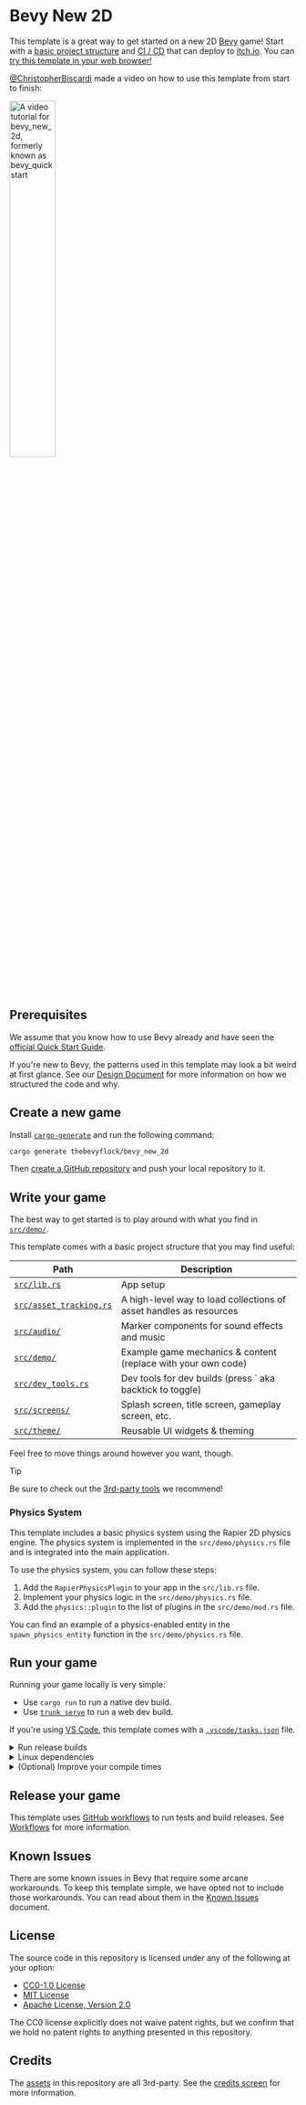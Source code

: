 # Bevy New 2D

This template is a great way to get started on a new 2D [Bevy](https://bevyengine.org/) game!
Start with a [basic project structure](#write-your-game) and [CI / CD](#release-your-game) that can deploy to [itch.io](https://itch.io).
You can [try this template in your web browser!](https://the-bevy-flock.itch.io/bevy-new-2d)

[@ChristopherBiscardi](https://github.com/ChristopherBiscardi) made a video on how to use this template from start to finish:

[<img src="./docs/img/thumbnail.png" width=40% height=40% alt="A video tutorial for bevy_new_2d, formerly known as bevy_quickstart"/>](https://www.youtube.com/watch?v=ESBRyXClaYc)

## Prerequisites

We assume that you know how to use Bevy already and have seen the [official Quick Start Guide](https://bevyengine.org/learn/quick-start/introduction/).

If you're new to Bevy, the patterns used in this template may look a bit weird at first glance.
See our [Design Document](./docs/design.md) for more information on how we structured the code and why.

## Create a new game

Install [`cargo-generate`](https://github.com/cargo-generate/cargo-generate) and run the following command:

```sh
cargo generate thebevyflock/bevy_new_2d
```

Then [create a GitHub repository](https://github.com/new) and push your local repository to it.

## Write your game

The best way to get started is to play around with what you find in [`src/demo/`](./src/demo).

This template comes with a basic project structure that you may find useful:

| Path                                               | Description                                                        |
| -------------------------------------------------- | ------------------------------------------------------------------ |
| [`src/lib.rs`](./src/lib.rs)                       | App setup                                                          |
| [`src/asset_tracking.rs`](./src/asset_tracking.rs) | A high-level way to load collections of asset handles as resources |
| [`src/audio/`](./src/audio)                        | Marker components for sound effects and music                      |
| [`src/demo/`](./src/demo)                          | Example game mechanics & content (replace with your own code)      |
| [`src/dev_tools.rs`](./src/dev_tools.rs)           | Dev tools for dev builds (press \` aka backtick to toggle)         |
| [`src/screens/`](./src/screens)                    | Splash screen, title screen, gameplay screen, etc.                 |
| [`src/theme/`](./src/theme)                        | Reusable UI widgets & theming                                      |

Feel free to move things around however you want, though.

> [!Tip]
> Be sure to check out the [3rd-party tools](./docs/tooling.md) we recommend!

### Physics System

This template includes a basic physics system using the Rapier 2D physics engine. The physics system is implemented in the `src/demo/physics.rs` file and is integrated into the main application.

To use the physics system, you can follow these steps:

1. Add the `RapierPhysicsPlugin` to your app in the `src/lib.rs` file.
2. Implement your physics logic in the `src/demo/physics.rs` file.
3. Add the `physics::plugin` to the list of plugins in the `src/demo/mod.rs` file.

You can find an example of a physics-enabled entity in the `spawn_physics_entity` function in the `src/demo/physics.rs` file.

## Run your game

Running your game locally is very simple:

- Use `cargo run` to run a native dev build.
- Use [`trunk serve`](https://trunkrs.dev/) to run a web dev build.

If you're using [VS Code](https://code.visualstudio.com/), this template comes with a [`.vscode/tasks.json`](./.vscode/tasks.json) file.

<details>
  <summary>Run release builds</summary>

- Use `cargo run --profile release-native --no-default-features` to run a native release build.
- Use `trunk serve --release --no-default-features` to run a web release build.

</details>

<details>
  <summary>Linux dependencies</summary>

If you are using Linux, make sure you take a look at Bevy's [Linux dependencies](https://github.com/bevyengine/bevy/blob/main/docs/linux_dependencies.md).
Note that this template enables Wayland support, which requires additional dependencies as detailed in the link above.
Wayland is activated by using the `bevy/wayland` feature in the [`Cargo.toml`](./Cargo.toml).

</details>

<details>
    <summary>(Optional) Improve your compile times</summary>

[`.cargo/config_fast_builds.toml`](./.cargo/config_fast_builds.toml) contains documentation on how to set up your environment to improve compile times.
After you've fiddled with it, rename it to `.cargo/config.toml` to enable it.

</details>

## Release your game

This template uses [GitHub workflows](https://docs.github.com/en/actions/using-workflows) to run tests and build releases.
See [Workflows](./docs/workflows.md) for more information.

## Known Issues

There are some known issues in Bevy that require some arcane workarounds.
To keep this template simple, we have opted not to include those workarounds.
You can read about them in the [Known Issues](./docs/known-issues.md) document.

## License

The source code in this repository is licensed under any of the following at your option:

- [CC0-1.0 License](./LICENSE-CC0-1.0.txt)
- [MIT License](./LICENSE-MIT.txt)
- [Apache License, Version 2.0](./LICENSE-Apache-2.0.txt)

The CC0 license explicitly does not waive patent rights, but we confirm that we hold no patent rights to anything presented in this repository.

## Credits

The [assets](./assets) in this repository are all 3rd-party. See the [credits screen](./src/screens/credits.rs) for more information.
